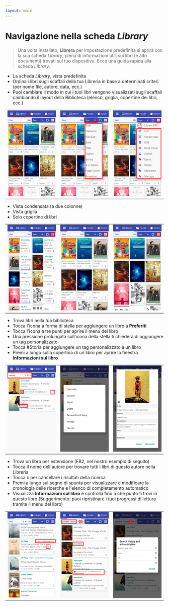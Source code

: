```yaml
---
layout: main
---
```


# Navigazione nella scheda _Library_

> Una volta installato, **Librera** per impostazione predefinita si aprirà con la sua scheda _Library_, piena di informazioni utili sui libri (e altri documenti) trovati sul tuo dispositivo. Ecco una guida rapida alla scheda _Library_.

* La scheda _Library_, vista predefinita
* Ordina i libri sugli scaffali della tua Libreria in base a determinati criteri (per nome file, autore, data, ecc.)
* Puoi cambiare il modo in cui i tuoi libri vengono visualizzati sugli scaffali cambiando il layout della Biblioteca (elenco, griglia, copertine dei libri, ecc.)

||||
|-|-|-|
|![](1.png)|![](2.png)|![](3.png)|

* Vista condensata (a due colonne)
* Vista griglia
* Solo copertine di libri

||||
|-|-|-|
|![](4.png)|![](5.png)|![](6.png)|

* Trova libri nella tua biblioteca
* Tocca l'icona a forma di stella per aggiungere un libro a **Preferiti**
* Tocca l'icona a tre punti per aprire il menu del libro
* Una pressione prolungata sull'icona della stella ti chiederà di aggiungere un tag personalizzato
* Tocca #Storia per aggiungere un tag personalizzato a un libro
* Premi a lungo sulla copertina di un libro per aprire la finestra **Informazioni sul libro**

||||
|-|-|-|
|![](7.png)|![](8.png)|![](9.png)|

* Trova un libro per estensione (FB2, nel nostro esempio di seguito)
* Tocca il nome dell'autore per trovare tutti i libri di questo autore nella Libreria
* Tocca _x_ per cancellare i risultati della ricerca
* Premi a lungo sul segno di spunta per visualizzare e modificare la cronologia delle ricerche e l'elenco di completamento automatico
* Visualizza **Informazioni sul libro** e controlla fino a che punto ti trovi in questo libro (Suggerimento: puoi ripristinare i tuoi progressi di lettura tramite il menu del libro)

||||
|-|-|-|
|![](10.png)|![](11.png)|![](12.png)|
